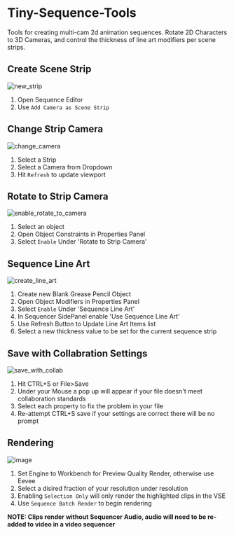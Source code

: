 # Tiny-Sequence-Tools
Tools for creating multi-cam 2d animation sequences. Rotate 2D Characters to 3D Cameras, and control the thickness of line art modifiers per scene strips.

## Create Scene Strip
![new_strip](https://github.com/NickTiny/Tiny-2D-Sequence-Tools/assets/86638335/b5c49a3a-03a3-490d-ad74-57f2818b83a3)
1. Open Sequence Editor
2. Use `Add Camera as Scene Strip`

## Change Strip Camera
![change_camera](https://github.com/NickTiny/Tiny-2D-Sequence-Tools/assets/86638335/7db80d93-a2ba-4f40-8475-823828d04a94)
1. Select a Strip
2. Select a Camera from Dropdown
3. Hit `Refresh` to update viewport

## Rotate to Strip Camera
![enable_rotate_to_camera](https://github.com/NickTiny/Tiny-2D-Sequence-Tools/assets/86638335/aefc2eb2-c4f9-4bf6-9d18-09754ba8c7a5)
1. Select an object
2. Open Object Constraints in Properties Panel
3. Select `Enable` Under 'Rotate to Strip Camera'

## Sequence Line Art
![create_line_art](https://github.com/NickTiny/Tiny-2D-Sequence-Tools/assets/86638335/a706d47d-9197-4b8d-aca4-7fb01998800f)
1. Create new Blank Grease Pencil Object
2. Open Object Modifiers in Properties Panel
3. Select `Enable` Under 'Sequence Line Art'
4. In Sequencer SidePanel enable 'Use Sequence Line Art'
5. Use Refresh Button to Update Line Art Items list
6. Select a new thickness value to be set for the current sequence strip 

## Save with Collabration Settings
![save_with_collab](https://github.com/NickTiny/Tiny-2D-Sequence-Tools/assets/86638335/c0568650-094d-407f-b4a9-9318aa43346a)
1. Hit CTRL+S or File>Save
2. Under your Mouse a pop up will appear if your file doesn't meet collaboration standards
3. Select each property to fix the problem in your file
4. Re-attempt CTRL+S save if your settings are correct there will be no prompt

## Rendering
![image](https://github.com/NickTiny/Tiny-2D-Sequence-Tools/assets/86638335/09a38f9f-9a6a-46d7-9bee-c61979863da8)
1. Set Engine to Workbench for Preview Quality Render, otherwise use Eevee
2. Select a disired fraction of your resolution under resolution
3. Enabling `Selection Only` will only render the highlighted clips in the VSE
4. Use `Sequence Batch Render` to begin rendering

**NOTE: Clips render without Sequencer Audio, audio will need to be re-added to video in a video sequencer**
